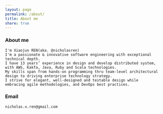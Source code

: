 ```yaml
---
layout: page
permalink: /about/
title: About me
share: true
---
```

### About me

    I'm Xiaojun REN(aka. @nicholasren)
    I'm a passionate & innovative software engineering with exceptional technical depth.
    I have 13 years’ experience in design and develop distributed system, with AWS, Kakfa, Java, Ruby and Scala technologies.
    My skills span from hands-on programming thru team-level architectural design to driving enterprise technology strategy.
    I strive for elegant, well-designed and testable design while embracing agile methodologies, and DevOps best practices.  

### Email

    nicholas.x.ren@gmail.com
